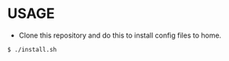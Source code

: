 # USAGE
- Clone this repository and do this to install config files to home.
```sh
$ ./install.sh
```